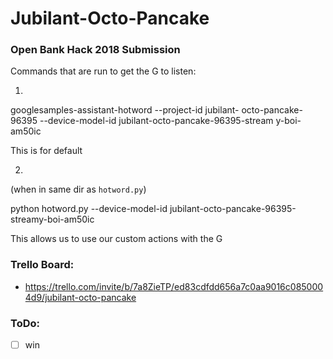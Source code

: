# Jubilant-Octo-Pancake

### Open Bank Hack 2018 Submission

Commands that are run to get the G to listen:

1.
googlesamples-assistant-hotword --project-id jubilant-    octo-pancake-96395 --device-model-id jubilant-octo-pancake-96395-stream    y-boi-am50ic

This is for default

2. 

(when in same dir as `hotword.py`)

python hotword.py --device-model-id jubilant-octo-pancake-96395-streamy-boi-am50ic

This allows us to use our custom actions  with the G

### Trello Board:
- https://trello.com/invite/b/7a8ZieTP/ed83cdfdd656a7c0aa9016c0850004d9/jubilant-octo-pancake

### ToDo:

- [ ] win
